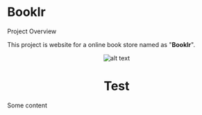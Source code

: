 # Booklr

Project Overview

This project is website for a online book store named as "**Booklr**".
<div style="text-align: center;">

![alt text](https://markdown.land/wp-content/uploads/2021/06/markdown-512px.png "Our logo")

</div>
<h1 style="text-align: center;">Test</h1>
Some content
